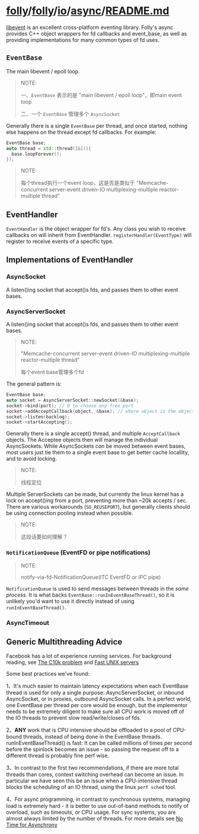 # [folly](https://github.com/facebook/folly)/[folly](https://github.com/facebook/folly/tree/master/folly)/[io](https://github.com/facebook/folly/tree/master/folly/io)/[async](https://github.com/facebook/folly/tree/master/folly/io/async)/**[README.md](https://github.com/facebook/folly/blob/master/folly/io/async/README.md)**

[libevent](https://github.com/libevent/libevent) is an excellent cross-platform eventing library. Folly's async provides C++ object wrappers for fd callbacks and event_base, as well as providing implementations for many common types of fd uses.

## `EventBase`

The main libevent / epoll loop. 

> NOTE: 
>
> 一、`EventBase` 表示的是 "main libevent / epoll loop"，即main event loop
>
> 二、一个 `EventBase` 管理多个 `AsyncSocket`

Generally there is a single `EventBase` per thread, and once started, nothing else happens on the thread except fd callbacks. For example:

```C++
EventBase base;
auto thread = std::thread([&](){
  base.loopForever();
});

```

> NOTE: 
>
> 每个thread执行一个event loop，这是否是类似于 "Memcache-concurrent server-event driven-IO multiplexing-multiple reactor-multiple thread"
>
> 





## EventHandler

`EventHandler` is the object wrapper for fd's. Any class you wish to receive callbacks on will inherit from EventHandler. `registerHandler(EventType)` will register to receive events of a specific type.

## Implementations of EventHandler

### AsyncSocket

A listen()ing socket that accept()s fds, and passes them to other event bases.



### AsyncServerSocket

A listen()ing socket that accept()s fds, and passes them to other event bases.

> NOTE: 
>
> "Memcache-concurrent server-event driven-IO multiplexing-multiple reactor-multiple thread"
>
> 每个event base管理多个fd

The general pattern is:

```C++
EventBase base;
auto socket = AsyncServerSocket::newSocket(&base);
socket->bind(port); // 0 to choose any free port
socket->addAcceptCallback(object, &base); // where object is the object that implements the accept callback, and base is the object's eventbase.  base::runInEventBaseThread() will be called to send it a message.
socket->listen(backlog);
socket->startAccepting();
```

Generally there is a single accept() thread, and multiple `AcceptCallback` objects. The Acceptee objects then will manage the individual AsyncSockets. While AsyncSockets *can* be moved between event bases, most users just tie them to a single event base to get better cache locallity, and to avoid locking.

> NOTE: 
>
> 线程定位

Multiple ServerSockets can be made, but currently the linux kernel has a lock on accept()ing from a port, preventing more than ~20k accepts / sec. There are various workarounds (`SO_REUSEPORT`), but generally clients should be using connection pooling instead when possible.

> NOTE: 
>
> 这段话要如何理解？



### `NotificationQueue` (EventFD or pipe notifications)

> NOTE: 
>
> notify-via-fd-NotificationQueue(ITC EventFD or IPC pipe)

`NotificationQueue` is used to send messages between threads in the *same process*. It is what backs `EventBase::runInEventBaseThread()`, so it is unlikely you'd want to use it directly instead of using `runInEventBaseThread()`.

### AsyncTimeout

## Generic Multithreading Advice

Facebook has a lot of experience running services. For background reading, see [The C10k problem](http://www.kegel.com/c10k.html) and [Fast UNIX servers](http://nick-black.com/dankwiki/index.php/Fast_UNIX_Servers)

Some best practices we've found:

1、It's much easier to maintain latency expectations when each EventBase thread is used for only a single purpose: AsyncServerSocket, or inbound AsyncSocket, or in proxies, outbound AsyncSocket calls. In a perfect world, one EventBase per thread per core would be enough, but the implementor needs to be extremely diligent to make sure all CPU work is moved off of the IO threads to prevent slow read/write/closes of fds.

2、**ANY** work that is CPU intensive should be offloaded to a pool of CPU-bound threads, instead of being done in the EventBase threads. runInEventBaseThread() is fast: It can be called millions of times per second before the spinlock becomes an issue - so passing the request off to a different thread is probably fine perf wise.

3、In contrast to the first two recommendations, if there are more total threads than cores, context switching overhead can become an issue. In particular we have seen this be an issue when a CPU-intensive thread blocks the scheduling of an IO thread, using the linux `perf sched` tool.

4、For async programming, in contrast to synchronous systems, managing load is extremely hard - it is better to use out-of-band methods to notify of overload, such as timeouts, or CPU usage. For sync systems, you are almost always limited by the number of threads. For more details see [No Time for Asynchrony](https://www.usenix.org/legacy/event/hotos09/tech/full_papers/aguilera/aguilera.pdf)